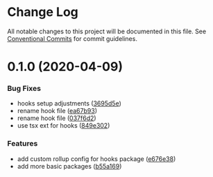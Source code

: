 # Change Log

All notable changes to this project will be documented in this file.
See [Conventional Commits](https://conventionalcommits.org) for commit guidelines.

# 0.1.0 (2020-04-09)

### Bug Fixes

- hooks setup adjustments ([3695d5e](https://github.com/mariusz-kabala/dashboard-ui/commit/3695d5ec8d743a8eaa30a5b25190994bd037c013))
- rename hook file ([ea67b93](https://github.com/mariusz-kabala/dashboard-ui/commit/ea67b93de4efb9143c58260a8075fd06f47f8c79))
- rename hook file ([037f6d2](https://github.com/mariusz-kabala/dashboard-ui/commit/037f6d24afa4324331ca658483cd85382299b095))
- use tsx ext for hooks ([849e302](https://github.com/mariusz-kabala/dashboard-ui/commit/849e30285c5ef255883136a451773abeb8bd32ca))

### Features

- add custom rollup config for hooks package ([e676e38](https://github.com/mariusz-kabala/dashboard-ui/commit/e676e389fdb0b44ce064ac0c295cd55340e5018e))
- add more basic packages ([b55a169](https://github.com/mariusz-kabala/dashboard-ui/commit/b55a169762303099a47eb4244b2a1e8c77f93907))
